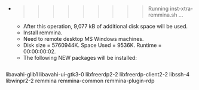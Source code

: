 * >>>>>>>>> Running inst-xtra-remmina.sh ...
  * After this operation, 9,077 kB of additional disk space will be used.
  * Install remmina.
  * Need to remote desktop MS Windows machines.
  * Disk size = 5760944K. Space Used = 9536K. Runtime = 00:00:00:02.
  * The following NEW packages will be installed:
  ```bash
libavahi-glib1 libavahi-ui-gtk3-0 libfreerdp2-2 libfreerdp-client2-2 libssh-4
libwinpr2-2 remmina remmina-common remmina-plugin-rdp
  ```
